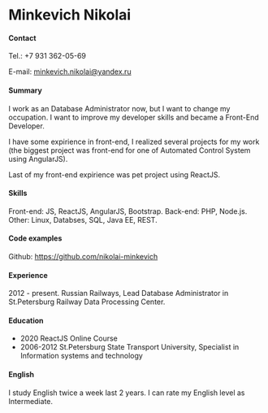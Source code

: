 # Minkevich Nikolai
#### Contact
Tel.: +7 931 362-05-69

E-mail: minkevich.nikolai@yandex.ru
#### Summary
I work as an Database Administrator now, but I want to change my occupation. I want to improve my developer skills and became a Front-End Developer.

I have some expirience in front-end, I realized several projects for my work (the biggest project was front-end for one of Automated Control System using AngularJS).

Last of my front-end expirience was pet project using ReactJS.
#### Skills
Front-end: JS, ReactJS, AngularJS, Bootstrap. Back-end: PHP, Node.js. Other: Linux, Databses, SQL, Java EE, REST.
#### Code examples 
Github: https://github.com/nikolai-minkevich
#### Experience 
2012 - present. Russian Railways, Lead Database Administrator in St.Petersburg
Railway Data Processing Center.
#### Education 
* 2020 ReactJS Online Course
* 2006-2012 St.Petersburg State Transport University, Specialist in Information systems and technology

#### English 
I study English twice a week last 2 years. I can rate my English level as Intermediate.
